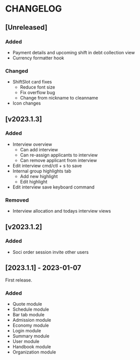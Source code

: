 # CHANGELOG

## [Unreleased]

### Added

- Payment details and upcoming shift in debt collection view
- Currency formatter hook

### Changed

- ShiftSlot card fixes
  - Reduce font size
  - Fix overflow bug
  - Change from nickname to cleanname
- Icon changes

## [v2023.1.3]

### Added

- Interview overview
  - Can add interview
  - Can re-assign applicants to interview
  - Can remove applicant from interview
- Edit interview cmd/ctl + s to save
- Internal group highlights tab
  - Add new highlight
  - Edit highlight
- Edit interview save keyboard command

### Removed

- Interview allocation and todays interview views

## [v2023.1.2]

### Added

- Soci order session invite other users

## [2023.1.1] - 2023-01-07

First release.

### Added

- Quote module
- Schedule module
- Bar tab module
- Admission module
- Economy module
- Login module
- Summary module
- User module
- Handbook module
- Organization module
